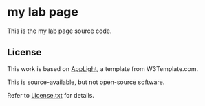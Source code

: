 # my lab page

This is the my lab page source code.

## License

This work is based on [AppLight](https://www.free-css.com/free-css-templates/page295/applight), a template from W3Template.com.

This is source-available, but not open-source software. 

Refer to [License.txt](./License.txt) for details.
